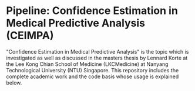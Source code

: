 # Pipeline: Confidence Estimation in Medical Predictive Analysis (CEIMPA)

"Confidence Estimation in Medical Predictive Analysis" is the topic which is investigated as well as discussed in the masters thesis by Lennard Korte at the Lee Kong Chian School of Medicine (LKCMedicine) at Nanyang Technological University (NTU) Singapore. This repository includes the complete academic work and the code basis whose usage is explained below. 
